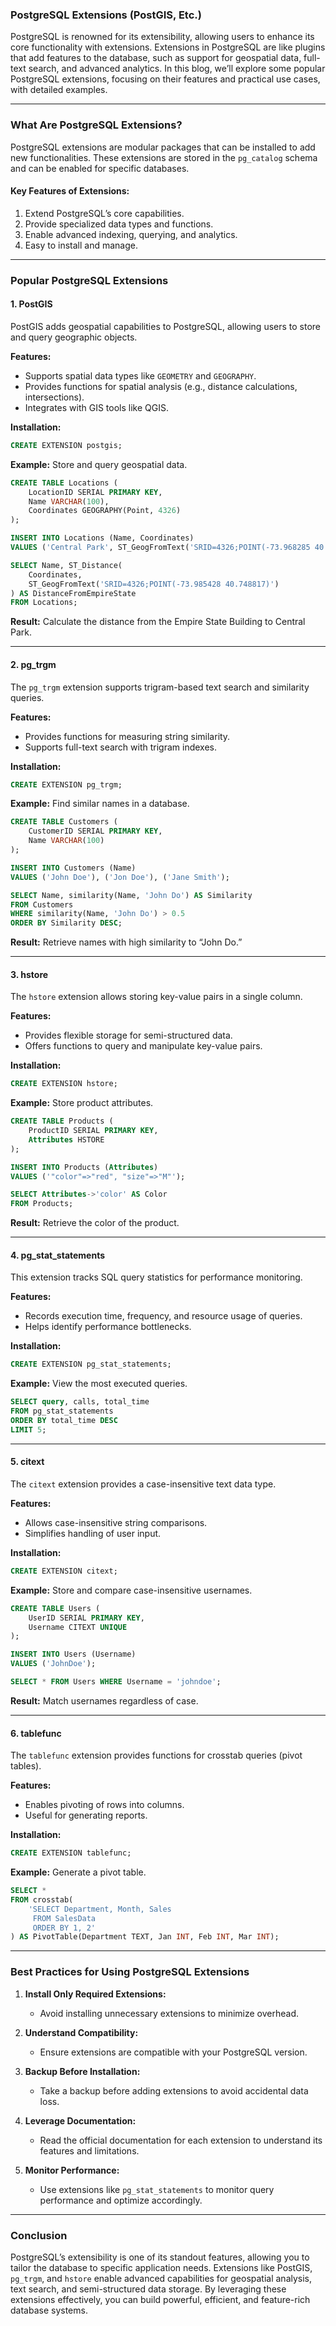 ### **PostgreSQL Extensions (PostGIS, Etc.)**

PostgreSQL is renowned for its extensibility, allowing users to enhance its core functionality with extensions. Extensions in PostgreSQL are like plugins that add features to the database, such as support for geospatial data, full-text search, and advanced analytics. In this blog, we’ll explore some popular PostgreSQL extensions, focusing on their features and practical use cases, with detailed examples.

---

### **What Are PostgreSQL Extensions?**

PostgreSQL extensions are modular packages that can be installed to add new functionalities. These extensions are stored in the `pg_catalog` schema and can be enabled for specific databases.

#### **Key Features of Extensions:**
1. Extend PostgreSQL’s core capabilities.
2. Provide specialized data types and functions.
3. Enable advanced indexing, querying, and analytics.
4. Easy to install and manage.

---

### **Popular PostgreSQL Extensions**

#### **1. PostGIS**
PostGIS adds geospatial capabilities to PostgreSQL, allowing users to store and query geographic objects.

**Features:**
- Supports spatial data types like `GEOMETRY` and `GEOGRAPHY`.
- Provides functions for spatial analysis (e.g., distance calculations, intersections).
- Integrates with GIS tools like QGIS.

**Installation:**
```sql
CREATE EXTENSION postgis;
```

**Example:** Store and query geospatial data.
```sql
CREATE TABLE Locations (
    LocationID SERIAL PRIMARY KEY,
    Name VARCHAR(100),
    Coordinates GEOGRAPHY(Point, 4326)
);

INSERT INTO Locations (Name, Coordinates)
VALUES ('Central Park', ST_GeogFromText('SRID=4326;POINT(-73.968285 40.785091)'));

SELECT Name, ST_Distance(
    Coordinates,
    ST_GeogFromText('SRID=4326;POINT(-73.985428 40.748817)')
) AS DistanceFromEmpireState
FROM Locations;
```
**Result:** Calculate the distance from the Empire State Building to Central Park.

---

#### **2. pg_trgm**
The `pg_trgm` extension supports trigram-based text search and similarity queries.

**Features:**
- Provides functions for measuring string similarity.
- Supports full-text search with trigram indexes.

**Installation:**
```sql
CREATE EXTENSION pg_trgm;
```

**Example:** Find similar names in a database.
```sql
CREATE TABLE Customers (
    CustomerID SERIAL PRIMARY KEY,
    Name VARCHAR(100)
);

INSERT INTO Customers (Name)
VALUES ('John Doe'), ('Jon Doe'), ('Jane Smith');

SELECT Name, similarity(Name, 'John Do') AS Similarity
FROM Customers
WHERE similarity(Name, 'John Do') > 0.5
ORDER BY Similarity DESC;
```
**Result:** Retrieve names with high similarity to “John Do.”

---

#### **3. hstore**
The `hstore` extension allows storing key-value pairs in a single column.

**Features:**
- Provides flexible storage for semi-structured data.
- Offers functions to query and manipulate key-value pairs.

**Installation:**
```sql
CREATE EXTENSION hstore;
```

**Example:** Store product attributes.
```sql
CREATE TABLE Products (
    ProductID SERIAL PRIMARY KEY,
    Attributes HSTORE
);

INSERT INTO Products (Attributes)
VALUES ('"color"=>"red", "size"=>"M"');

SELECT Attributes->'color' AS Color
FROM Products;
```
**Result:** Retrieve the color of the product.

---

#### **4. pg_stat_statements**
This extension tracks SQL query statistics for performance monitoring.

**Features:**
- Records execution time, frequency, and resource usage of queries.
- Helps identify performance bottlenecks.

**Installation:**
```sql
CREATE EXTENSION pg_stat_statements;
```

**Example:** View the most executed queries.
```sql
SELECT query, calls, total_time
FROM pg_stat_statements
ORDER BY total_time DESC
LIMIT 5;
```

---

#### **5. citext**
The `citext` extension provides a case-insensitive text data type.

**Features:**
- Allows case-insensitive string comparisons.
- Simplifies handling of user input.

**Installation:**
```sql
CREATE EXTENSION citext;
```

**Example:** Store and compare case-insensitive usernames.
```sql
CREATE TABLE Users (
    UserID SERIAL PRIMARY KEY,
    Username CITEXT UNIQUE
);

INSERT INTO Users (Username)
VALUES ('JohnDoe');

SELECT * FROM Users WHERE Username = 'johndoe';
```
**Result:** Match usernames regardless of case.

---

#### **6. tablefunc**
The `tablefunc` extension provides functions for crosstab queries (pivot tables).

**Features:**
- Enables pivoting of rows into columns.
- Useful for generating reports.

**Installation:**
```sql
CREATE EXTENSION tablefunc;
```

**Example:** Generate a pivot table.
```sql
SELECT *
FROM crosstab(
    'SELECT Department, Month, Sales
     FROM SalesData
     ORDER BY 1, 2'
) AS PivotTable(Department TEXT, Jan INT, Feb INT, Mar INT);
```

---

### **Best Practices for Using PostgreSQL Extensions**

1. **Install Only Required Extensions:**
   - Avoid installing unnecessary extensions to minimize overhead.

2. **Understand Compatibility:**
   - Ensure extensions are compatible with your PostgreSQL version.

3. **Backup Before Installation:**
   - Take a backup before adding extensions to avoid accidental data loss.

4. **Leverage Documentation:**
   - Read the official documentation for each extension to understand its features and limitations.

5. **Monitor Performance:**
   - Use extensions like `pg_stat_statements` to monitor query performance and optimize accordingly.

---

### **Conclusion**

PostgreSQL’s extensibility is one of its standout features, allowing you to tailor the database to specific application needs. Extensions like PostGIS, `pg_trgm`, and `hstore` enable advanced capabilities for geospatial analysis, text search, and semi-structured data storage. By leveraging these extensions effectively, you can build powerful, efficient, and feature-rich database systems.

